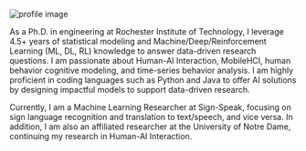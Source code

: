 ![profile image](https://media.licdn.com/dms/image/v2/C4E03AQEBbyWWgeimRQ/profile-displayphoto-shrink_800_800/profile-displayphoto-shrink_800_800/0/1555967014685?e=1732147200&v=beta&t=rhF28wCIhPYEAeVBgdO06E3O4ZgHlZkC1XJMD9F1MaI)

As a Ph.D. in engineering at Rochester Institute of Technology, I leverage 4.5+ years of statistical modeling and Machine/Deep/Reinforcement Learning (ML, DL, RL) knowledge to answer data-driven research questions. I am passionate about Human-AI Interaction, MobileHCI, human behavior cognitive modeling, and time-series behavior analysis. I am highly proficient in coding languages such as Python and Java to offer AI solutions by designing impactful models to support data-driven research.

Currently, I am a Machine Learning Researcher at Sign-Speak, focusing on sign language recognition and translation to text/speech, and vice versa. In addition, I am also an affiliated researcher at the University of Notre Dame, continuing my research in Human-AI Interaction.
